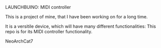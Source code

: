LAUNCHBUINO: MIDI controller

This is a project of mine, that I have been working on for a long time.

It is a versitile device, which will have many different functionalities: This repo is for its MIDI controller functionality.

NeoArchCat7
